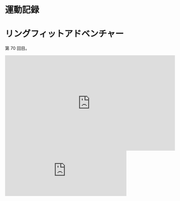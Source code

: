 



# 運動記録
# リングフィットアドベンチャー
第 70 回目。

<iframe width="560" height="315" src="https://www.youtube.com/embed/hy3_n89usw4" frameborder="0" allow="accelerometer; autoplay; clipboard-write; encrypted-media; gyroscope; picture-in-picture" allowfullscreen></iframe>

<iframe src="https://mastodon.noraworld.com/@noraworld/105758061010780376/embed" class="mastodon-embed" style="max-width: 100%; border: 0" width="400" allowfullscreen="allowfullscreen"></iframe><script src="https://mastodon.noraworld.com/embed.js" async="async"></script>
